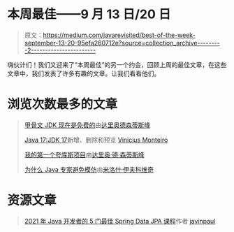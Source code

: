 # 本周最佳——9 月 13 日/20 日

> 原文：<https://medium.com/javarevisited/best-of-the-week-september-13-20-95efa260712e?source=collection_archive---------2----------------------->

嗨伙计们！我们又迎来了“本周最佳”的另一个约会，回顾上周的最佳文章，在这些文章中，我们发表了许多有趣的文章。让我们看看他们。

# 浏览次数最多的文章

> [甲骨文 JDK 现在是免费的](/javarevisited/oracle-jdk-now-is-free-1ff0802fa5fb)由[达里奥德森蒂斯峰](https://medium.com/u/16b3e1182e6b?source=post_page-----95efa260712e--------------------------------)
> 
> [Java 17:JDK 17](/javarevisited/java-17-whats-new-removed-and-preview-in-jdk-17-62db367e62ee)新增、删除和预览 [Vinicius Monteiro](https://medium.com/u/f4d81e5b1cb1?source=post_page-----95efa260712e--------------------------------)
> 
> [我的第一个夸库斯项目](/javarevisited/my-first-quarkus-project-c6e1449617e)由[达里奥·德·森蒂斯峰](https://medium.com/u/16b3e1182e6b?source=post_page-----95efa260712e--------------------------------)
> 
> [为什么 Java 专家避免模仿](/javarevisited/why-java-experts-avoid-mocks-ed71f54ac81c)由[米洛什·伊夫科维奇](https://medium.com/u/3ee57b082bb?source=post_page-----95efa260712e--------------------------------)

# 资源文章

> [2021 年 Java 开发者的 5 门最佳 Spring Data JPA 课程](/javarevisited/5-best-spring-data-jpa-courses-for-java-developers-45e6438be3c9)作者 [javinpaul](https://medium.com/u/bb36d8439904?source=post_page-----95efa260712e--------------------------------)